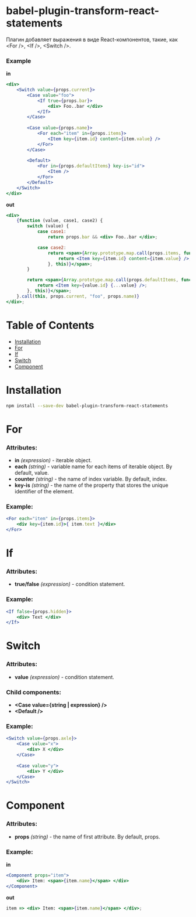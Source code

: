 # babel-plugin-transform-react-statements

Плагин добавляет выражения в виде React-компонентов, такие, как \<For />, \<If />, \<Switch />.


### Example

**in**

```jsx
<div>
    <Switch value={props.current}>
        <Case value="foo">
            <If true={props.bar}>
                <div> Foo..bar </div>
            </If>
        </Case>
        
        <Case value={props.name}>
            <For each="item" in={props.items}>
                <Item key={item.id} content={item.value} />
            </For>
        </Case>
        
        <Default>
            <For in={props.defaultItems} key-is="id">
                <Item />
            </For>
        </Default>
    </Switch>
</div>
```

**out**

```jsx
<div>
    {function (value, case1, case2) {
        switch (value) {
            case case1:
                return props.bar && <div> Foo..bar </div>;

            case case2:
                return <span>{Array.prototype.map.call(props.items, function (item, index) {
                    return <Item key={item.id} content={item.value} />;
                }, this)}</span>;
        }

        return <span>{Array.prototype.map.call(props.defaultItems, function (value, index) {
            return <Item key={value.id} {...value} />;
        }, this)}</span>;
    }.call(this, props.current, "foo", props.name)}
</div>;

```


# Table of Contents

* [Installation](#installation)
* [For](#for)
* [If](#if)
* [Switch](#switch)
* [Component](#component)


# Installation

```sh
npm install --save-dev babel-plugin-transform-react-statements
```


# For

### Attributes:

* **in** _(expression)_ - iterable object.
* **each** _(string)_ - variable name for each items of iterable object. By default, value.
* **counter** _(string)_ - the name of index variable. By default, index.
* **key-is** _(string)_ - the name of the property that stores the unique identifier of the element.

### Example:

```jsx
<For each="item" in={props.items}>
    <div key={item.id}>{ item.text }</div>
</For>
```


# If

### Attributes:

* **true/false** _(expression)_ - condition statement.

### Example:

```jsx
<If false={props.hidden}>
    <div> Text </div>
</If>
```


# Switch

### Attributes:

* **value** _(expression)_ - condition statement.

### Child components:

* **\<Case value={string | expression} />**
* **\<Default />**

### Example:

```jsx harmony
<Switch value={props.axle}>
    <Case value="x">
        <div> X </div>
    </Case>
    
    <Case value="y">
        <div> Y </div>
    </Case>
</Switch>
```


# Component

### Attributes:

* **props** _(string)_ - the name of first attribute. By default, props.

### Example:

**in**

```jsx harmony
<Component props="item">
    <div> Item: <span>{item.name}</span> </div>
</Component>
```

**out**

```jsx harmony
item => <div> Item: <span>{item.name}</span> </div>;
```

